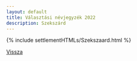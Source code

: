 ```yaml
---
layout: default
title: Választási névjegyzék 2022
description: Szekszárd
---
```


{% include settlementHTMLs/Szekszaard.html %}

[Vissza](../)